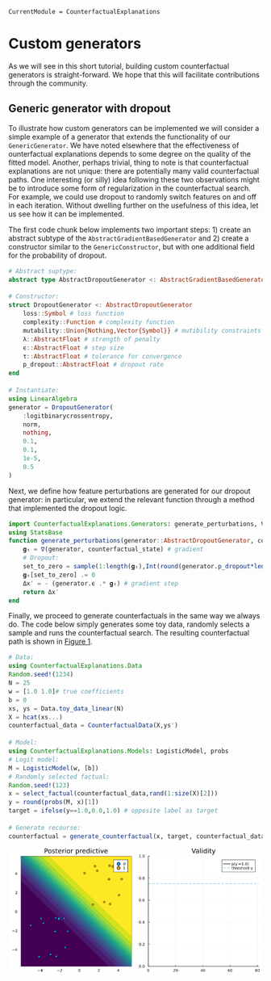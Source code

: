 ``` @meta
CurrentModule = CounterfactualExplanations 
```

# Custom generators

As we will see in this short tutorial, building custom counterfactual generators is straight-forward. We hope that this will facilitate contributions through the community.

## Generic generator with dropout

To illustrate how custom generators can be implemented we will consider a simple example of a generator that extends the functionality of our `GenericGenerator`. We have noted elsewhere that the effectiveness of ounterfactual explanations depends to some degree on the quality of the fitted model. Another, perhaps trivial, thing to note is that counterfactual explanations are not unique: there are potentially many valid counterfactual paths. One interesting (or silly) idea following these two observations might be to introduce some form of regularization in the counterfactual search. For example, we could use dropout to randomly switch features on and off in each iteration. Without dwelling further on the usefulness of this idea, let us see how it can be implemented.

The first code chunk below implements two important steps: 1) create an abstract subtype of the `AbstractGradientBasedGenerator` and 2) create a constructor similar to the `GenericConstructor`, but with one additional field for the probability of dropout.

``` julia
# Abstract suptype:
abstract type AbstractDropoutGenerator <: AbstractGradientBasedGenerator end

# Constructor:
struct DropoutGenerator <: AbstractDropoutGenerator
    loss::Symbol # loss function
    complexity::Function # complexity function
    mutability::Union{Nothing,Vector{Symbol}} # mutibility constraints 
    λ::AbstractFloat # strength of penalty
    ϵ::AbstractFloat # step size
    τ::AbstractFloat # tolerance for convergence
    p_dropout::AbstractFloat # dropout rate
end

# Instantiate:
using LinearAlgebra
generator = DropoutGenerator(
    :logitbinarycrossentropy,
    norm,
    nothing,
    0.1,
    0.1,
    1e-5,
    0.5
)
```

Next, we define how feature perturbations are generated for our dropout generator: in particular, we extend the relevant function through a method that implemented the dropout logic.

``` julia
import CounterfactualExplanations.Generators: generate_perturbations, ∇
using StatsBase
function generate_perturbations(generator::AbstractDropoutGenerator, counterfactual_state::CounterfactualState)
    𝐠ₜ = ∇(generator, counterfactual_state) # gradient
    # Dropout:
    set_to_zero = sample(1:length(𝐠ₜ),Int(round(generator.p_dropout*length(𝐠ₜ))),replace=false)
    𝐠ₜ[set_to_zero] .= 0
    Δx′ = - (generator.ϵ .* 𝐠ₜ) # gradient step
    return Δx′
end
```

Finally, we proceed to generate counterfactuals in the same way we always do. The code below simply generates some toy data, randomly selects a sample and runs the counterfactual search. The resulting counterfactual path is shown in [Figure 1](#fig-dropout).

``` julia
# Data:
using CounterfactualExplanations.Data
Random.seed!(1234)
N = 25
w = [1.0 1.0]# true coefficients
b = 0
xs, ys = Data.toy_data_linear(N)
X = hcat(xs...)
counterfactual_data = CounterfactualData(X,ys')

# Model:
using CounterfactualExplanations.Models: LogisticModel, probs 
# Logit model:
M = LogisticModel(w, [b])
# Randomly selected factual:
Random.seed!(123)
x = select_factual(counterfactual_data,rand(1:size(X)[2]))
y = round(probs(M, x)[1])
target = ifelse(y==1.0,0.0,1.0) # opposite label as target

# Generate recourse:
counterfactual = generate_counterfactual(x, target, counterfactual_data, M, generator)
```

![Figure 1: Counterfactual path for a generic generator with dropout.](www/dropout_recourse.gif)
